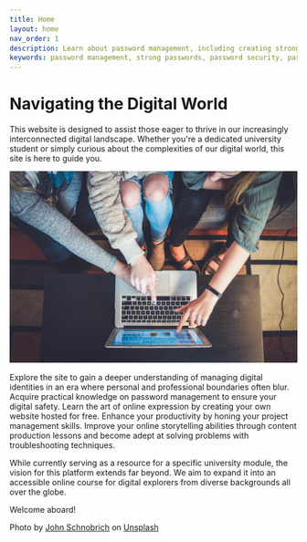 ```yaml
---
title: Home
layout: home
nav_order: 1
description: Learn about password management, including creating strong passwords and using reliable password manager apps.
keywords: password management, strong passwords, password security, password complexity, password length, password manager
---
```


# Navigating the Digital World

This website is designed to assist those eager to thrive in our increasingly interconnected digital landscape. Whether you're a dedicated university student or simply curious about the complexities of our digital world, this site is here to guide you.

![Three people pointing at a laptop screen.](assets/img/john-schnobrich-2FPjlAyMQTA-unsplash.jpg)

Explore the site to gain a deeper understanding of managing digital identities in an era where personal and professional boundaries often blur. Acquire practical knowledge on password management to ensure your digital safety. Learn the art of online expression by creating your own website hosted for free. Enhance your productivity by honing your project management skills. Improve your online storytelling abilities through content production lessons and become adept at solving problems with troubleshooting techniques.

While currently serving as a resource for a specific university module, the vision for this platform extends far beyond. We aim to expand it into an accessible online course for digital explorers from diverse backgrounds all over the globe.

Welcome aboard!

Photo by [John Schnobrich](https://unsplash.com/@johnschno?utm_content=creditCopyText&utm_medium=referral&utm_source=unsplash) on [Unsplash](https://unsplash.com/photos/2FPjlAyMQTA?utm_content=creditCopyText&utm_medium=referral&utm_source=unsplash)
